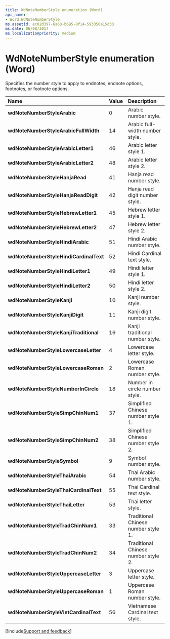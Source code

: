 ```yaml
---
title: WdNoteNumberStyle enumeration (Word)
api_name:
- Word.WdNoteNumberStyle
ms.assetid: ec02d397-6a63-b695-8f14-593350a15d33
ms.date: 06/08/2017
ms.localizationpriority: medium
---
```



# WdNoteNumberStyle enumeration (Word)

Specifies the number style to apply to endnotes, endnote options, footnotes, or footnote options.



|Name|Value|Description|
|:-----|:-----|:-----|
| **wdNoteNumberStyleArabic**|0|Arabic number style.|
| **wdNoteNumberStyleArabicFullWidth**|14|Arabic full-width number style.|
| **wdNoteNumberStyleArabicLetter1**|46|Arabic letter style 1.|
| **wdNoteNumberStyleArabicLetter2**|48|Arabic letter style 2.|
| **wdNoteNumberStyleHanjaRead**|41|Hanja read number style.|
| **wdNoteNumberStyleHanjaReadDigit**|42|Hanja read digit number style.|
| **wdNoteNumberStyleHebrewLetter1**|45|Hebrew letter style 1.|
| **wdNoteNumberStyleHebrewLetter2**|47|Hebrew letter style 2.|
| **wdNoteNumberStyleHindiArabic**|51|Hindi Arabic number style.|
| **wdNoteNumberStyleHindiCardinalText**|52|Hindi Cardinal text style.|
| **wdNoteNumberStyleHindiLetter1**|49|Hindi letter style 1.|
| **wdNoteNumberStyleHindiLetter2**|50|Hindi letter style 2.|
| **wdNoteNumberStyleKanji**|10|Kanji number style.|
| **wdNoteNumberStyleKanjiDigit**|11|Kanji digit number style.|
| **wdNoteNumberStyleKanjiTraditional**|16|Kanji traditional number style.|
| **wdNoteNumberStyleLowercaseLetter**|4|Lowercase letter style.|
| **wdNoteNumberStyleLowercaseRoman**|2|Lowercase Roman number style.|
| **wdNoteNumberStyleNumberInCircle**|18|Number in circle number style.|
| **wdNoteNumberStyleSimpChinNum1**|37|Simplified Chinese number style 1.|
| **wdNoteNumberStyleSimpChinNum2**|38|Simplified Chinese number style 2.|
| **wdNoteNumberStyleSymbol**|9|Symbol number style.|
| **wdNoteNumberStyleThaiArabic**|54|Thai Arabic number style.|
| **wdNoteNumberStyleThaiCardinalText**|55|Thai Cardinal text style.|
| **wdNoteNumberStyleThaiLetter**|53|Thai letter style.|
| **wdNoteNumberStyleTradChinNum1**|33|Traditional Chinese number style 1.|
| **wdNoteNumberStyleTradChinNum2**|34|Traditional Chinese number style 2.|
| **wdNoteNumberStyleUppercaseLetter**|3|Uppercase letter style.|
| **wdNoteNumberStyleUppercaseRoman**|1|Uppercase Roman number style.|
| **wdNoteNumberStyleVietCardinalText**|56|Vietnamese Cardinal text style.|

[!include[Support and feedback](~/includes/feedback-boilerplate.md)]